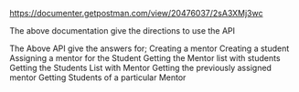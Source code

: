 https://documenter.getpostman.com/view/20476037/2sA3XMj3wc

The above documentation give the directions to use the API

The Above API give the answers for;
Creating a mentor
Creating a student
Assigning a mentor for the Student
Getting the Mentor list with students
Getting the Students List with Mentor
Getting the previously assigned mentor
Getting Students of a particular Mentor
